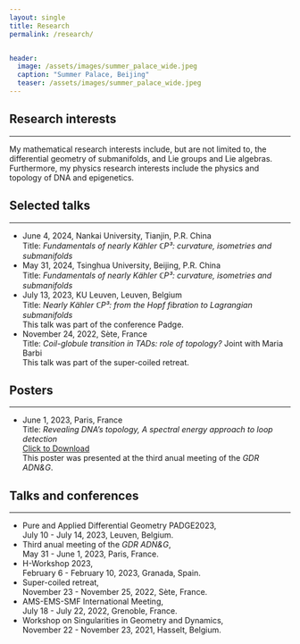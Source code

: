 ```yaml
---
layout: single
title: Research
permalink: /research/


header:
  image: /assets/images/summer_palace_wide.jpeg
  caption: "Summer Palace, Beijing"
  teaser: /assets/images/summer_palace_wide.jpeg
---
```



<h2> Research interests </h2>
<hr/>

My mathematical research interests include, but are not limited to, the differential geometry of submanifolds, and Lie groups and Lie algebras. Furthermore, my physics research interests include the physics and topology of DNA and epigenetics.







<h2> Selected talks </h2>
<hr/>

<ul>
  <li> June 4, 2024, Nankai University, Tianjin, P.R. China <br> Title: <i>Fundamentals of nearly Kähler ℂP³: curvature, isometries and submanifolds</i> </li>
  <li> May 31, 2024, Tsinghua University, Beijing, P.R. China  <br> Title: <i>Fundamentals of nearly Kähler ℂP³: curvature, isometries and submanifolds</i> </li>
  <li> July 13, 2023, KU Leuven, Leuven, Belgium  <br> Title: <i>Nearly Kähler ℂP³: from the Hopf fibration to Lagrangian submanifolds</i> <br>  This talk was part of the conference Padge.</li>
  <li> November 24, 2022, Sète, France  <br> Title: <i>Coil-globule transition in TADs: role of topology?</i> Joint with Maria Barbi <br>  This talk was part of the super-coiled retreat.</li>
</ul>

<h2> Posters </h2>
<hr/>

<ul>
  <li> June 1, 2023, Paris, France <br> Title: <i>Revealing DNA’s topology, A spectral
energy approach to loop detection</i> <br> <a href="{{ site.url }}/assets/downloads/poster_GDR.pdf" download>Click to Download</a> <br> This poster was presented at the third anual meeting of the <i>GDR ADN&G</i>.

 </li>
</ul>

<h2> Talks and conferences </h2>
<hr/>

<ul>
  <li> Pure and Applied Differential Geometry PADGE2023, <br> July 10 - July 14, 2023, Leuven, Belgium. </li>
  <li> Third anual meeting of the <i>GDR ADN&G</i>,  <br> May 31 - June 1, 2023, Paris, France. </li>
  <li> H-Workshop 2023,  <br> February 6 - February 10, 2023, Granada, Spain. </li>
  <li> Super-coiled retreat,  <br> November 23 - November 25, 2022, Sète, France. </li>
  <li> AMS-EMS-SMF International Meeting,  <br> July 18 - July 22, 2022, Grenoble, France. </li>
  <li> Workshop on Singularities in Geometry and Dynamics,  <br> November 22 - November 23, 2021, Hasselt, Belgium. </li>
</ul>









